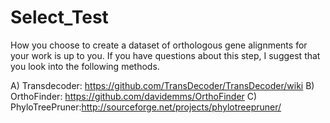 # Select_Test
How you choose to create a dataset of orthologous gene alignments for your work is up to you. If you have questions about this step, I suggest that you look into the following methods. 

A) Transdecoder: https://github.com/TransDecoder/TransDecoder/wiki
B) OrthoFinder: https://github.com/davidemms/OrthoFinder
C) PhyloTreePruner:http://sourceforge.net/projects/phylotreepruner/

